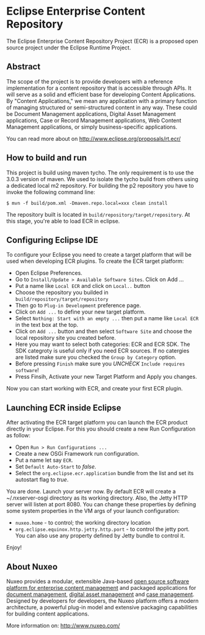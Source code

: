 # Eclipse Enterprise Content Repository

The Eclipse Enterprise Content Repository Project (ECR) is a proposed
open source project under the Eclipse Runtime Project.

## Abstract

The scope of the project is to provide developers with a reference
implementation for a content repository that is accessible through
APIs.  It will serve as a solid and efficient base for developing
Content Applications.  By "Content Applications," we mean any
application with a primary function of managing structured or
semi-structured content in any way. These could be Document
Management applications, Digital Asset Management applications, Case
or Record Management applications, Web Content Management
applications, or simply business-specific applications.

You can read more about on http://www.eclipse.org/proposals/rt.ecr/

## How to build and run

This project is build using maven tycho. The only requirement is to use the
3.0.3 version of maven. We used to isolate the tycho build from others using
a dedicated local m2 repository. For building the p2 repository you have to
invoke the following command line:

    $ mvn -f build/pom.xml -Dmaven.repo.local=xxx clean install

The repository built is located in `build/repository/target/repository`. At this stage,
you're able to load ECR in eclipse.

## Configuring Eclipse IDE

To configure your Eclipse you need to create a target platform that will be used when developing ECR plugins.
To create the ECR target platform:
* Open Eclipse Preferences.
* Go to `Install/Update > Available Software Sites`. Click on Add ...
* Put a name like `Local ECR` and click on `Local..` button
* Choose the repository you builded in `build/repository/target/repository`
* Then go to `Plug-in Development` preference page.
* Click on `Add ...` to define your new target platform.
* Select `Nothing: Start with an empty ...` then put a name like `Local ECR` in the text box at the top.
* Click on `Add ...` button and then select `Software Site` and choose the local repository site you created before.
* Here you may want to select both categories: ECR and ECR SDK. The SDK categroty is useful only if you need ECR sources. If no catergies are listed make sure you checked the `Group by Category` option.
* Before pressing `Finish` make sure you *UNCHECK* `Include requires software`!
* Press Finsih, Activate your new Target Platform and Apply you changes.

Now you can start working with ECR, and create your first ECR plugin.

## Launching ECR inside Eclipse

After activating the ECR target platform you can launch the ECR product directly in your Eclipse.
For this you should create a new Run Configuration as follow:

* Open `Run > Run Configurations ...`
* Create a new OSGi Framework run configuration.
* Put a name let say `ECR`.
* Set `Default Auto-Start` to *false*.
* Select the `org.eclipse.ecr.application` bundle from the list and set its autostart flag to *true*.

You are done. Launch your server now.
By default ECR will create a ~/.nxserver-osgi directory as its working directory.
Also, the Jetty HTTP server will listen at port 8080. You can change these properties
by defining some system properties in the VM args of your launch configuration:
* `nuxeo.home` - to control; the working directory location
* `org.eclipse.equinox.http.jetty.http.port` - to control the jetty port.
You can also use any property defined by Jetty bundle to control it.

Enjoy!


## About Nuxeo

Nuxeo provides a modular, extensible Java-based [open source software platform for enterprise content management](http://www.nuxeo.com/en/products/ep) and packaged applications for [document management](http://www.nuxeo.com/en/products/document-management), [digital asset management](http://www.nuxeo.com/en/products/dam) and [case management](http://www.nuxeo.com/en/products/case-management). Designed by developers for developers, the Nuxeo platform offers a modern architecture, a powerful plug-in model and extensive packaging capabilities for building content applications.

More information on: <http://www.nuxeo.com/>
